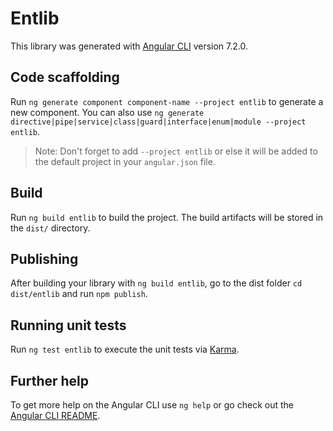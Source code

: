 # Entlib

This library was generated with [Angular CLI](https://github.com/angular/angular-cli) version 7.2.0.

## Code scaffolding

Run `ng generate component component-name --project entlib` to generate a new component. You can also use `ng generate directive|pipe|service|class|guard|interface|enum|module --project entlib`.

> Note: Don't forget to add `--project entlib` or else it will be added to the default project in your `angular.json` file.

## Build

Run `ng build entlib` to build the project. The build artifacts will be stored in the `dist/` directory.

## Publishing

After building your library with `ng build entlib`, go to the dist folder `cd dist/entlib` and run `npm publish`.

## Running unit tests

Run `ng test entlib` to execute the unit tests via [Karma](https://karma-runner.github.io).

## Further help

To get more help on the Angular CLI use `ng help` or go check out the [Angular CLI README](https://github.com/angular/angular-cli/blob/master/README.md).
